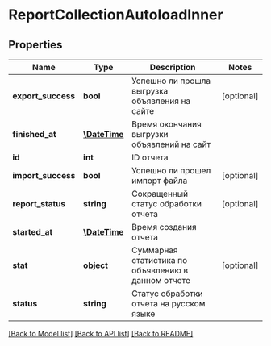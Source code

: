 # ReportCollectionAutoloadInner

## Properties
Name | Type | Description | Notes
------------ | ------------- | ------------- | -------------
**export_success** | **bool** | Успешно ли прошла выгрузка объявления на сайте | [optional] 
**finished_at** | [**\DateTime**](\DateTime.md) | Время окончания выгрузки объявлений на сайт | 
**id** | **int** | ID отчета | 
**import_success** | **bool** | Успешно ли прошел импорт файла | [optional] 
**report_status** | **string** | Сокращенный статус обработки отчета | [optional] 
**started_at** | [**\DateTime**](\DateTime.md) | Время создания отчета | 
**stat** | **object** | Суммарная статистика по объявлению в данном отчете | [optional] 
**status** | **string** | Статус обработки отчета на русском языке | 

[[Back to Model list]](../../README.md#documentation-for-models) [[Back to API list]](../../README.md#documentation-for-api-endpoints) [[Back to README]](../../README.md)

